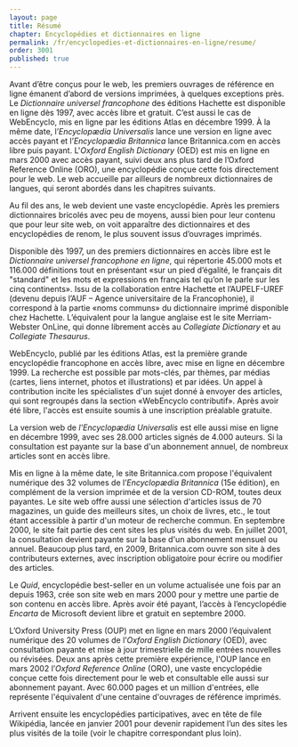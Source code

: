 ```yaml
---
layout: page
title: Résumé
chapter: Encyclopédies et dictionnaires en ligne
permalink: /fr/encyclopedies-et-dictionnaires-en-ligne/resume/
order: 3001
published: true
---
```

<p>Avant d’être conçus pour le web, les premiers ouvrages de référence en ligne émanent d’abord de versions imprimées, à quelques exceptions près. Le <em>Dictionnaire universel francophone</em> des éditions Hachette est disponible en ligne dès 1997, avec accès libre et gratuit. C’est aussi le cas de WebEncyclo, mis en ligne par les éditions Atlas en décembre 1999. À la même date, l’<em>Encyclopædia Universalis</em> lance une version en ligne avec accès payant et l’<em>Encyclopædia Britannica</em> lance Britannica.com en accès libre puis payant. L'<em>Oxford English Dictionary</em> (OED) est mis en ligne en mars 2000 avec accès payant, suivi deux ans plus tard de l’Oxford Reference Online (ORO), une encyclopédie conçue cette fois directement pour le web. Le web accueille par ailleurs de nombreux dictionnaires de langues, qui seront abordés dans les chapitres suivants.</p>


<p>Au fil des ans, le web devient une vaste encyclopédie. Après les premiers dictionnaires bricolés avec peu de moyens, aussi bien pour leur contenu que pour leur site web, on voit apparaître des dictionnaires et des encyclopédies de renom, le plus souvent issus d’ouvrages imprimés.</p>

<p>Disponible dès 1997, un des premiers dictionnaires en accès libre est le <em>Dictionnaire universel francophone en ligne</em>, qui répertorie 45.000 mots et 116.000 définitions tout en présentant «sur un pied d’égalité, le français dit "standard" et les mots et expressions en français tel qu’on le parle sur les cinq continents». Issu de la collaboration entre Hachette et l’AUPELF-UREF (devenu depuis l’AUF – Agence universitaire de la Francophonie), il correspond à la partie «noms communs» du dictionnaire imprimé disponible chez Hachette. L’équivalent pour la langue anglaise est le site Merriam-Webster OnLine, qui donne librement accès au <em>Collegiate Dictionary</em> et au <em>Collegiate Thesaurus</em>.</p>

<p>WebEncyclo, publié par les éditions Atlas, est la première grande encyclopédie francophone en accès libre, avec mise en ligne en décembre 1999. La recherche est possible par mots-clés, par thèmes, par médias (cartes, liens internet, photos et illustrations) et par idées. Un appel à contribution incite les spécialistes d'un sujet donné à envoyer des articles, qui sont regroupés dans la section «WebEncyclo contributif». Après avoir été libre, l'accès est ensuite soumis à une inscription préalable gratuite.</p>

<p>La version web de <em>l'Encyclopædia Universalis</em> est elle aussi mise en ligne en décembre 1999, avec ses 28.000 articles signés de 4.000 auteurs. Si la consultation est payante sur la base d'un abonnement annuel, de nombreux articles sont en accès libre.</p>

<p>Mis en ligne à la même date, le site Britannica.com propose l'équivalent numérique des 32 volumes de l’<em>Encyclopædia Britannica</em> (15e édition), en complément de la version imprimée et de la version CD-ROM, toutes deux payantes. Le site web offre aussi une sélection d'articles issus de 70 magazines, un guide des meilleurs sites, un choix de livres, etc., le tout étant accessible à partir d'un moteur de recherche commun. En septembre 2000, le site fait partie des cent sites les plus visités du web. En juillet 2001, la consultation devient payante sur la base d'un abonnement mensuel ou annuel. Beaucoup plus tard, en 2009, Britannica.com ouvre son site à des contributeurs externes, avec inscription obligatoire pour écrire ou modifier des articles.</p>

<p>Le <em>Quid</em>, encyclopédie best-seller en un volume actualisée une fois par an depuis 1963, crée son site web en mars 2000 pour y mettre une partie de son contenu en accès libre. Après avoir été payant, l’accès à l’encyclopédie <em>Encarta</em> de Microsoft devient libre et gratuit en septembre 2000.</p>

<p>L’Oxford University Press (OUP) met en ligne en mars 2000 l’équivalent numérique des 20 volumes de l’<em>Oxford English Dictionary</em> (OED), avec consultation payante et mise à jour trimestrielle de mille entrées nouvelles ou révisées. Deux ans après cette première expérience, l'OUP lance en mars 2002 l’<em>Oxford Reference Online</em> (ORO), une vaste encyclopédie conçue cette fois directement pour le web et consultable elle aussi sur abonnement payant. Avec 60.000 pages et un million d'entrées, elle représente l'équivalent d'une centaine d'ouvrages de référence imprimés.</p>

<p>Arrivent ensuite les encyclopédies participatives, avec en tête de file Wikipédia, lancée en janvier 2001 pour devenir rapidement l’un des sites les plus visités de la toile (voir le chapitre correspondant plus loin).</p>